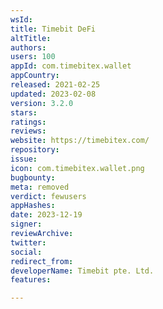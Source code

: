 ```yaml
---
wsId: 
title: Timebit DeFi
altTitle: 
authors: 
users: 100
appId: com.timebitex.wallet
appCountry: 
released: 2021-02-25
updated: 2023-02-08
version: 3.2.0
stars: 
ratings: 
reviews: 
website: https://timebitex.com/
repository: 
issue: 
icon: com.timebitex.wallet.png
bugbounty: 
meta: removed
verdict: fewusers
appHashes: 
date: 2023-12-19
signer: 
reviewArchive: 
twitter: 
social: 
redirect_from: 
developerName: Timebit pte. Ltd.
features: 

---
```


